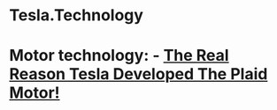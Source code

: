 # Tesla.Technology
# Motor technology: - [The Real Reason Tesla Developed The Plaid Motor!](https://youtu.be/xu4ckJN73oo)

